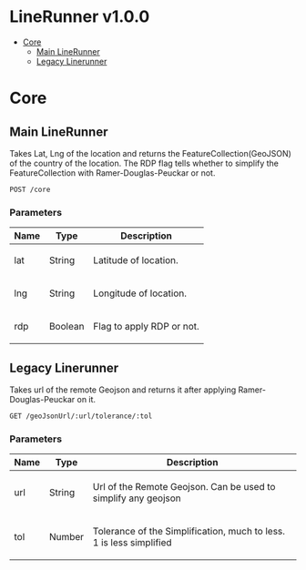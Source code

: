 # LineRunner v1.0.0



- [Core](#core)
	- [Main LineRunner](#main-linerunner)
	- [Legacy Linerunner](#legacy-linerunner)
	


# Core

## Main LineRunner

<p>Takes Lat, Lng of the location and returns the FeatureCollection(GeoJSON) of the country of the location. The RDP flag tells whether to simplify the FeatureCollection with Ramer-Douglas-Peuckar or not.</p>

	POST /core


### Parameters

| Name    | Type      | Description                          |
|---------|-----------|--------------------------------------|
| lat			| String			|  <p>Latitude of location.</p>							|
| lng			| String			|  <p>Longitude of location.</p>							|
| rdp			| Boolean			|  <p>Flag to apply RDP or not.</p>							|

## Legacy Linerunner

<p>Takes url of the remote Geojson and returns it after applying Ramer-Douglas-Peuckar on it.</p>

	GET /geoJsonUrl/:url/tolerance/:tol


### Parameters

| Name    | Type      | Description                          |
|---------|-----------|--------------------------------------|
| url			| String			|  <p>Url of the Remote Geojson. Can be used to simplify any geojson</p>							|
| tol			| Number			|  <p>Tolerance of the Simplification, much to less. 1 is less simplified</p>							|


